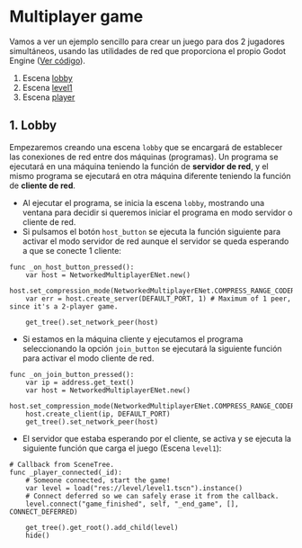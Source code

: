 
# Multiplayer game

Vamos a ver un ejemplo sencillo para crear un juego para dos 2 jugadores simultáneos, usando las utilidades de red que proporciona el propio Godot Engine ([Ver código](../../demos/multiplayer)).

1. Escena [lobby](#lobby)
2. Escena [level1](#level1)
3. Escena [player](#player)

## 1. Lobby

Empezaremos creando una escena `lobby` que se encargará de establecer las conexiones de red entre dos máquinas (programas). Un programa se ejecutará en una máquina teniendo la función de **servidor de red**, y el mismo programa se ejecutará en otra máquina diferente teniendo la función de **cliente de red**.

* Al ejecutar el programa, se inicia la escena `lobby`, mostrando una ventana para decidir si queremos iniciar el programa en modo servidor o cliente de red.
* Si pulsamos el botón `host_button` se ejecuta la función siguiente para activar el modo servidor de red aunque el servidor se queda esperando a que se conecte 1 cliente:

```
func _on_host_button_pressed():
	var host = NetworkedMultiplayerENet.new()
	host.set_compression_mode(NetworkedMultiplayerENet.COMPRESS_RANGE_CODER)
	var err = host.create_server(DEFAULT_PORT, 1) # Maximum of 1 peer, since it's a 2-player game.

	get_tree().set_network_peer(host)
```
* Si estamos en la máquina cliente y ejecutamos el programa seleccionando la opción `join_button` se ejecutará la siguiente función para activar el modo cliente de red.

```
func _on_join_button_pressed():
	var ip = address.get_text()
	var host = NetworkedMultiplayerENet.new()
	host.set_compression_mode(NetworkedMultiplayerENet.COMPRESS_RANGE_CODER)
	host.create_client(ip, DEFAULT_PORT)
	get_tree().set_network_peer(host)
```

* El servidor que estaba esperando por el cliente, se activa y se ejecuta la siguiente función que carga el juego (Escena `level1`):

```
# Callback from SceneTree.
func _player_connected(_id):
	# Someone connected, start the game!
	var level = load("res://level/level1.tscn").instance()
	# Connect deferred so we can safely erase it from the callback.
	level.connect("game_finished", self, "_end_game", [], CONNECT_DEFERRED)

	get_tree().get_root().add_child(level)
	hide()
```
